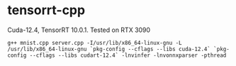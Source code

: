 # tensorrt-cpp

Cuda-12.4, TensorRT 10.0.1.
Tested on RTX 3090

```
g++ mnist.cpp server.cpp -I/usr/lib/x86_64-linux-gnu -L /usr/lib/x86_64-linux-gnu `pkg-config --cflags --libs cuda-12.4` `pkg-config --cflags --libs cudart-12.4` -lnvinfer -lnvonnxparser -pthread
```